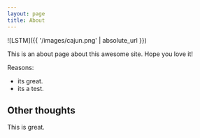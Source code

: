 ```yaml
---
layout: page
title: About
---
```


![LSTM]({{ '/images/cajun.png' | absolute_url }})


This is an about page about this awesome site.
Hope you love it!

Reasons:
- its great.
- its a test.

## Other thoughts

This is great.

